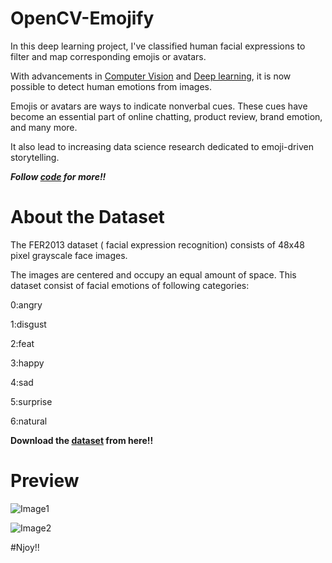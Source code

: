 # OpenCV-Emojify

In this deep learning project, I've classified human facial expressions to filter and map corresponding emojis or avatars.

With advancements in [Computer Vision]() and [Deep learning](), it is now possible to detect human emotions from images.

Emojis or avatars are ways to indicate nonverbal cues. These cues have become an essential part of online chatting, product review, brand emotion, and many more. 

It also lead to increasing data science research dedicated to emoji-driven storytelling.

***Follow [code](https://github.com/Anuragtsl/OpenCV-Emojify/blob/main/train.py) for more!!***

# About the Dataset

The FER2013 dataset ( facial expression recognition) consists of 48x48 pixel grayscale face images. 

The images are centered and occupy an equal amount of space. This dataset consist of facial emotions of following categories:

0:angry

1:disgust

2:feat

3:happy

4:sad

5:surprise

6:natural

**Download the [dataset](https://github.com/Anuragtsl/OpenCV-Emojify/blob/main/Dataset.txt) from here!!**

# Preview

![Image1]()

![Image2]()


#Njoy!!
